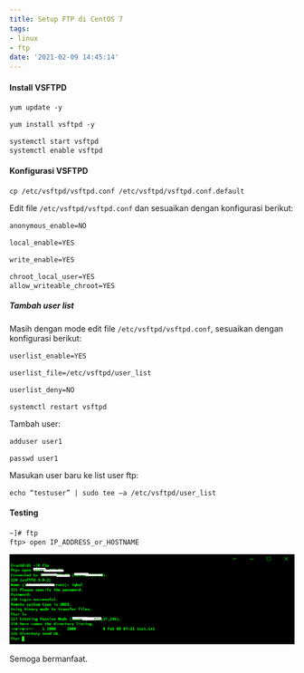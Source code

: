 ```yaml
---
title: Setup FTP di CentOS 7
tags:
- linux
- ftp
date: '2021-02-09 14:45:14'
---
```


#### Install  VSFTPD
```
yum update -y
``` 
```
yum install vsftpd -y
```
```
systemctl start vsftpd
systemctl enable vsftpd
```

#### Konfigurasi VSFTPD

```
cp /etc/vsftpd/vsftpd.conf /etc/vsftpd/vsftpd.conf.default
```

Edit file `/etc/vsftpd/vsftpd.conf` dan sesuaikan dengan konfigurasi berikut:
```
anonymous_enable=NO
```
```
local_enable=YES
```
```
write_enable=YES
```
```
chroot_local_user=YES
allow_writeable_chroot=YES
```

##### Tambah user list

Masih dengan mode edit file `/etc/vsftpd/vsftpd.conf`,  sesuaikan dengan konfigurasi berikut:

```
userlist_enable=YES
```
```
userlist_file=/etc/vsftpd/user_list
```
```
userlist_deny=NO
```

```
systemctl restart vsftpd
```

Tambah user:
```
adduser user1
```
```
passwd user1
```

Masukan user baru ke list user ftp:

```
echo “testuser” | sudo tee –a /etc/vsftpd/user_list
```

#### Testing

```
~]# ftp
ftp> open IP_ADDRESS_or_HOSTNAME
```
![ftp](/assets/ftp-cli-test1.png)

Semoga bermanfaat.
